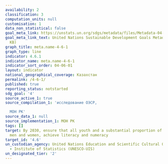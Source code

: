 ```yaml
---
availability: 2
classification: 3
computation_units: null
customisation: 1
data_non_statistical: false
goal_meta_link: https://unstats.un.org/sdgs/metadata/files/Metadata-04-06-01.pdf
goal_meta_link_text: United Nations Sustainable Development Goals Metadata (PDF 57.8
  KB)
graph_title: meta.name-4-6-1
graph_type: line
indicator: 4.6.1
indicator_name: meta.name-4-6-1
indicator_sort_order: 04-06-01
layout: indicator
national_geographical_coverage: Казахстан
permalink: /4-6-1/
published: true
reporting_status: notstarted
sdg_goal: '4'
source_active_1: true
source_compilation_1: 'исследование ОЭСР,

  МОН РК'
source_data_1: null
source_implementation_1: МОН РК
tags: []
target: By 2030, ensure that all youth and a substantial proportion of adults, both
  men and women, achieve literacy and numeracy
target_id: '4.6'
un_custodian_agency: United Nations Education and Scientific Cultural Organisation
  - Institute of Statistics (UNESCO-UIS)
un_designated_tier: '2'
---
```


